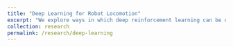 ```yaml
---
title: "Deep Learning for Robot Locomotion"
excerpt: "We explore ways in which deep reinforcement learning can be used to help underactuated and unintuitive robots learn locomotion tasks, ranging from gait discovery to path planning."
collection: research
permalink: /research/deep-learning
---
```

